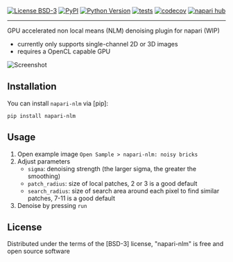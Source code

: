 
[![License BSD-3](https://img.shields.io/pypi/l/napari-nlm.svg)](https://github.com/maweigert/napari-nlm/raw/main/LICENSE)
[![PyPI](https://img.shields.io/pypi/v/napari-nlm.svg)](https://pypi.org/project/napari-nlm)
[![Python Version](https://img.shields.io/pypi/pyversions/napari-nlm.svg)](https://python.org)
[![tests](https://github.com/maweigert/napari-nlm/workflows/tests/badge.svg)](https://github.com/maweigert/napari-nlm/actions)
[![codecov](https://codecov.io/gh/maweigert/napari-nlm/branch/main/graph/badge.svg)](https://codecov.io/gh/maweigert/napari-nlm)
[![napari hub](https://img.shields.io/endpoint?url=https://api.napari-hub.org/shields/napari-nlm)](https://napari-hub.org/plugins/napari-nlm)

----------------------------------


GPU accelerated non local means (NLM) denoising plugin for napari (WIP)

* currently only supports single-channel 2D or 3D images
* requires a OpenCL capable GPU

![Screenshot](images/screenshot.jpg)


## Installation

You can install `napari-nlm` via [pip]:

    pip install napari-nlm

## Usage

1. Open example image `Open Sample > napari-nlm: noisy bricks`
2. Adjust parameters 
   * `sigma`: denoising strength (the larger sigma, the greater the smoothing)
   * `patch_radius`: size of local patches, 2 or 3 is a good default
   * `search_radius`: size of search area around each pixel to find similar patches, 7-11 is a good default
3. Denoise by pressing `run`


## License

Distributed under the terms of the [BSD-3] license,
"napari-nlm" is free and open source software
